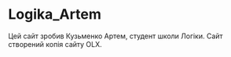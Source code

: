 # Logika_Artem
Цей сайт зробив Кузьменко Артем, студент школи Логіки. Сайт створений копія сайту OLX.
